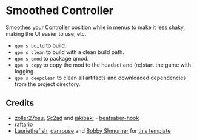# Smoothed Controller

Smoothes your Controller position while in menus to make it less shaky, making the UI easier to use, etc.

- `qpm s build` to build.
- `qpm s clean` to build with a clean build path.
- `qpm s qmod` to package qmod.
- `qpm s copy` to copy the mod to the headset and (re)start the game with logging.
- `qpm s deepclean` to clean all artifacts and downloaded dependencies from the project directory.

## Credits

* [zoller27osu](https://github.com/zoller27osu), [Sc2ad](https://github.com/Sc2ad) and [jakibaki](https://github.com/jakibaki) - [beatsaber-hook](https://github.com/sc2ad/beatsaber-hook)
* [raftario](https://github.com/raftario)
* [Lauriethefish](https://github.com/Lauriethefish), [danrouse](https://github.com/danrouse) and [Bobby Shmurner](https://github.com/BobbyShmurner) for [this template](https://github.com/Lauriethefish/quest-mod-template)
